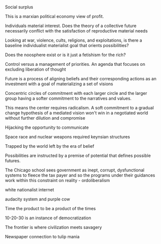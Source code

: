 Social surplus

This is a marxian political economy view of profit. 

Individuals material interest. Does the theory of a collective future necessarily conflict with the satisfaction of reproductive material needs

Looking at war, violence, cults, religions, and exploitations, is there a baseline individualist materialist goal that orients possibilities?

Does the noosphere exist or is it just a fetishism for the rich?

Control versus a management of priorities. An agenda that focuses on excluding liberation of thought

Future is a process of aligning beliefs and their corresponding actions as an investment with a goal of materializing a set of visions

Concentric circles of commitment with each larger circle and the larger group having a softer commitment to the narratives and values.

This means the center requires radicalism. A soft commitment to a gradual change hypothesis of a mediated vision won't win in a negotiated world without further dilution and compromise

Hijacking the opportunity to communicate

Space race and nuclear weapons required keynsian structures

Trapped by the world left by the era of belief

Possibilities are instructed by a premise of potential that defines possible futures.

The Chicago school sees government as inept, corrupt, dysfunctional systems to fleece the tax payer and so the programs under their guidances work within this constraint on reality - ordoliberalism

white nationalist internet

audacity system and purple cow

Time the product to be a product of the times

10-20-30 is an instance of democratization

The frontier is where civilization meets savagery

Newspaper connection to tulip mania
